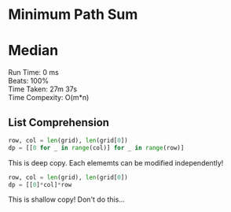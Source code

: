 Minimum Path Sum
=========
# Median
Run Time: 0 ms              
Beats: 100%      
Time Taken: 27m 37s    
Time Compexity: O(m*n)

## List Comprehension
```python
row, col = len(grid), len(grid[0])
dp = [[0 for _ in range(col)] for _ in range(row)]
```

This is deep copy. Each elememts can be modified independently!    

``` python
row, col = len(grid), len(grid[0])
dp = [[0]*col]*row
```
This is shallow copy! Don't do this...   
